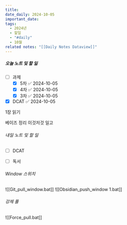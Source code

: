 ```yaml
---
title: 
date_daily: 2024-10-05
important_date: 
tags:
  - 2024년
  - 할일
  - "#daily"
  - 10월
related notes: "[[Daily Notes Dataview]]"
---
```

##### 오늘 노트 및 할 일 
- [ ]  과제
	- [x] 5차 ✅ 2024-10-05
	- [x] 4차 ✅ 2024-10-05
	- [x] 3차 ✅ 2024-10-05
- [x] DCAT ✅ 2024-10-05

1장 읽기

베이즈 정리 이것저것 일고


###### 내일 노트 및 할 일
- [ ]  DCAT
- [ ] 독서


######  Window 스위치
![[Git_pull_window.bat]]
![[Obsidian_push_window 1.bat]]



###### 강제 풀
![[Force_pull.bat]]